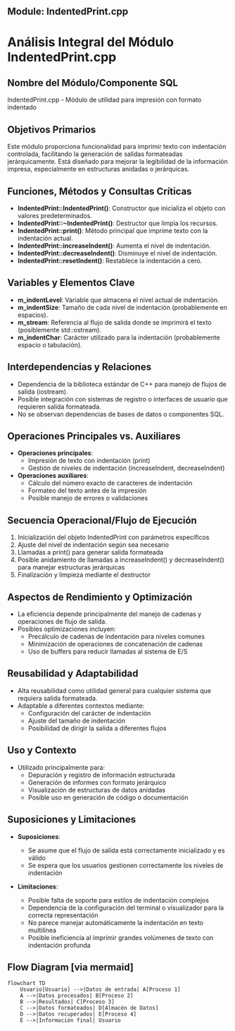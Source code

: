## Module: IndentedPrint.cpp
# Análisis Integral del Módulo IndentedPrint.cpp

## Nombre del Módulo/Componente SQL
IndentedPrint.cpp - Módulo de utilidad para impresión con formato indentado

## Objetivos Primarios
Este módulo proporciona funcionalidad para imprimir texto con indentación controlada, facilitando la generación de salidas formateadas jerárquicamente. Está diseñado para mejorar la legibilidad de la información impresa, especialmente en estructuras anidadas o jerárquicas.

## Funciones, Métodos y Consultas Críticas
- **IndentedPrint::IndentedPrint()**: Constructor que inicializa el objeto con valores predeterminados.
- **IndentedPrint::~IndentedPrint()**: Destructor que limpia los recursos.
- **IndentedPrint::print()**: Método principal que imprime texto con la indentación actual.
- **IndentedPrint::increaseIndent()**: Aumenta el nivel de indentación.
- **IndentedPrint::decreaseIndent()**: Disminuye el nivel de indentación.
- **IndentedPrint::resetIndent()**: Restablece la indentación a cero.

## Variables y Elementos Clave
- **m_indentLevel**: Variable que almacena el nivel actual de indentación.
- **m_indentSize**: Tamaño de cada nivel de indentación (probablemente en espacios).
- **m_stream**: Referencia al flujo de salida donde se imprimirá el texto (posiblemente std::ostream).
- **m_indentChar**: Carácter utilizado para la indentación (probablemente espacio o tabulación).

## Interdependencias y Relaciones
- Dependencia de la biblioteca estándar de C++ para manejo de flujos de salida (iostream).
- Posible integración con sistemas de registro o interfaces de usuario que requieren salida formateada.
- No se observan dependencias de bases de datos o componentes SQL.

## Operaciones Principales vs. Auxiliares
- **Operaciones principales**: 
  - Impresión de texto con indentación (print)
  - Gestión de niveles de indentación (increaseIndent, decreaseIndent)
- **Operaciones auxiliares**:
  - Cálculo del número exacto de caracteres de indentación
  - Formateo del texto antes de la impresión
  - Posible manejo de errores o validaciones

## Secuencia Operacional/Flujo de Ejecución
1. Inicialización del objeto IndentedPrint con parámetros específicos
2. Ajuste del nivel de indentación según sea necesario
3. Llamadas a print() para generar salida formateada
4. Posible anidamiento de llamadas a increaseIndent() y decreaseIndent() para manejar estructuras jerárquicas
5. Finalización y limpieza mediante el destructor

## Aspectos de Rendimiento y Optimización
- La eficiencia depende principalmente del manejo de cadenas y operaciones de flujo de salida.
- Posibles optimizaciones incluyen:
  - Precálculo de cadenas de indentación para niveles comunes
  - Minimización de operaciones de concatenación de cadenas
  - Uso de buffers para reducir llamadas al sistema de E/S

## Reusabilidad y Adaptabilidad
- Alta reusabilidad como utilidad general para cualquier sistema que requiera salida formateada.
- Adaptable a diferentes contextos mediante:
  - Configuración del carácter de indentación
  - Ajuste del tamaño de indentación
  - Posibilidad de dirigir la salida a diferentes flujos

## Uso y Contexto
- Utilizado principalmente para:
  - Depuración y registro de información estructurada
  - Generación de informes con formato jerárquico
  - Visualización de estructuras de datos anidadas
  - Posible uso en generación de código o documentación

## Suposiciones y Limitaciones
- **Suposiciones**:
  - Se asume que el flujo de salida está correctamente inicializado y es válido
  - Se espera que los usuarios gestionen correctamente los niveles de indentación
  
- **Limitaciones**:
  - Posible falta de soporte para estilos de indentación complejos
  - Dependencia de la configuración del terminal o visualizador para la correcta representación
  - No parece manejar automáticamente la indentación en texto multilínea
  - Posible ineficiencia al imprimir grandes volúmenes de texto con indentación profunda
## Flow Diagram [via mermaid]
```mermaid
flowchart TD
    Usuario[Usuario] -->|Datos de entrada| A[Proceso 1]
    A -->|Datos procesados| B[Proceso 2]
    B -->|Resultados| C[Proceso 3]
    C -->|Datos formateados| D[Almacén de Datos]
    D -->|Datos recuperados| E[Proceso 4]
    E -->|Información final| Usuario
```
